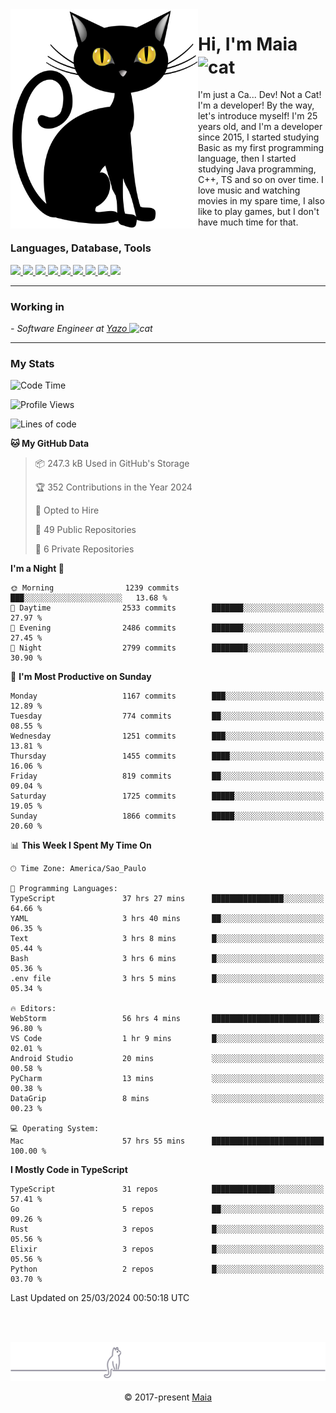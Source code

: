 <img align="left" src="https://raw.githubusercontent.com/gabrielmaialva33/gabrielmaialva33/master/assets/cat_0.png" alt="Stats" width="300px">

<h1 align="left">Hi, I'm Maia 
<img src="https://emojis.slackmojis.com/emojis/images/1643509834/36299/black-cat.gif?1643509834" width="50" height="60" align="center"  alt="cat"/>
</h1>

I'm just a Ca... Dev! Not a Cat! I'm a developer! By the way, let's introduce myself!
I'm 25 years old, and I'm a developer since 2015, I started studying Basic as my first programming
language, then I started studying Java programming, C++, TS and so on over time.
I love music and watching movies in my spare time, I also like to play games, but I don't have much time for that.

<h3 align="left">Languages, Database, Tools</h3>
<p>
  <a href="https://www.typescriptlang.org">
    <img src="https://skillicons.dev/icons?i=ts" />
  </a>
  <a href="https://go.dev">
    <img src="https://skillicons.dev/icons?i=go" />
  </a>
  <a href="https://www.python.org">
    <img src="https://skillicons.dev/icons?i=python" />
  </a>
  <a href="https://gradle.org">
    <img src="https://skillicons.dev/icons?i=gradle" />
  </a>
  <a href="https://redis.io">
    <img src="https://skillicons.dev/icons?i=redis" />
  </a>
  <a href="https://www.mongodb.com">
    <img src="https://skillicons.dev/icons?i=mongodb" />
  </a>
  <a href="https://nodejs.org">
    <img src="https://skillicons.dev/icons?i=nodejs" />
  </a>
  <a href="https://www.javascript.com">
    <img src="https://skillicons.dev/icons?i=js" />
  </a>
  <a href="https://www.docker.com">
    <img src="https://skillicons.dev/icons?i=docker" />
  </a>
</p>

<hr/>

<h3>Working in</h3>

<p><em> - Software Engineer at <a href="[https://pdasolucoes.com.br](https://yazo.com.br/)">Yazo
</a><img src="https://media.giphy.com/media/WUlplcMpOCEmTGBtBW/giphy.gif" width="30" alt="cat"> 
</em></p>

<hr/>

### My Stats

<!--START_SECTION:waka-->
![Code Time](http://img.shields.io/badge/Code%20Time-4%2C035%20hrs%2026%20mins-blue)

![Profile Views](http://img.shields.io/badge/Profile%20Views-36-blue)

![Lines of code](https://img.shields.io/badge/From%20Hello%20World%20I%27ve%20Written-2.5%20million%20lines%20of%20code-blue)

**🐱 My GitHub Data** 

> 📦 247.3 kB Used in GitHub's Storage 
 > 
> 🏆 352 Contributions in the Year 2024
 > 
> 💼 Opted to Hire
 > 
> 📜 49 Public Repositories 
 > 
> 🔑 6 Private Repositories 
 > 
**I'm a Night 🦉** 

```text
🌞 Morning                1239 commits        ███░░░░░░░░░░░░░░░░░░░░░░   13.68 % 
🌆 Daytime                2533 commits        ███████░░░░░░░░░░░░░░░░░░   27.97 % 
🌃 Evening                2486 commits        ███████░░░░░░░░░░░░░░░░░░   27.45 % 
🌙 Night                  2799 commits        ████████░░░░░░░░░░░░░░░░░   30.90 % 
```
📅 **I'm Most Productive on Sunday** 

```text
Monday                   1167 commits        ███░░░░░░░░░░░░░░░░░░░░░░   12.89 % 
Tuesday                  774 commits         ██░░░░░░░░░░░░░░░░░░░░░░░   08.55 % 
Wednesday                1251 commits        ███░░░░░░░░░░░░░░░░░░░░░░   13.81 % 
Thursday                 1455 commits        ████░░░░░░░░░░░░░░░░░░░░░   16.06 % 
Friday                   819 commits         ██░░░░░░░░░░░░░░░░░░░░░░░   09.04 % 
Saturday                 1725 commits        █████░░░░░░░░░░░░░░░░░░░░   19.05 % 
Sunday                   1866 commits        █████░░░░░░░░░░░░░░░░░░░░   20.60 % 
```


📊 **This Week I Spent My Time On** 

```text
🕑︎ Time Zone: America/Sao_Paulo

💬 Programming Languages: 
TypeScript               37 hrs 27 mins      ████████████████░░░░░░░░░   64.66 % 
YAML                     3 hrs 40 mins       ██░░░░░░░░░░░░░░░░░░░░░░░   06.35 % 
Text                     3 hrs 8 mins        █░░░░░░░░░░░░░░░░░░░░░░░░   05.44 % 
Bash                     3 hrs 6 mins        █░░░░░░░░░░░░░░░░░░░░░░░░   05.36 % 
.env file                3 hrs 5 mins        █░░░░░░░░░░░░░░░░░░░░░░░░   05.34 % 

🔥 Editors: 
WebStorm                 56 hrs 4 mins       ████████████████████████░   96.80 % 
VS Code                  1 hr 9 mins         █░░░░░░░░░░░░░░░░░░░░░░░░   02.01 % 
Android Studio           20 mins             ░░░░░░░░░░░░░░░░░░░░░░░░░   00.58 % 
PyCharm                  13 mins             ░░░░░░░░░░░░░░░░░░░░░░░░░   00.38 % 
DataGrip                 8 mins              ░░░░░░░░░░░░░░░░░░░░░░░░░   00.23 % 

💻 Operating System: 
Mac                      57 hrs 55 mins      █████████████████████████   100.00 % 
```

**I Mostly Code in TypeScript** 

```text
TypeScript               31 repos            ██████████████░░░░░░░░░░░   57.41 % 
Go                       5 repos             ██░░░░░░░░░░░░░░░░░░░░░░░   09.26 % 
Rust                     3 repos             █░░░░░░░░░░░░░░░░░░░░░░░░   05.56 % 
Elixir                   3 repos             █░░░░░░░░░░░░░░░░░░░░░░░░   05.56 % 
Python                   2 repos             █░░░░░░░░░░░░░░░░░░░░░░░░   03.70 % 
```




 Last Updated on 25/03/2024 00:50:18 UTC
<!--END_SECTION:waka-->


<br/>
<br/>

<p align="center"><img src="https://raw.githubusercontent.com/gabrielmaialva33/gabrielmaialva33/master/assets/gray0_ctp_on_line.svg?sanitize=true" /></p>
<p align="center">&copy; 2017-present <a href="https://github.com/gabrielmaialva33/" target="_blank">Maia</a>

